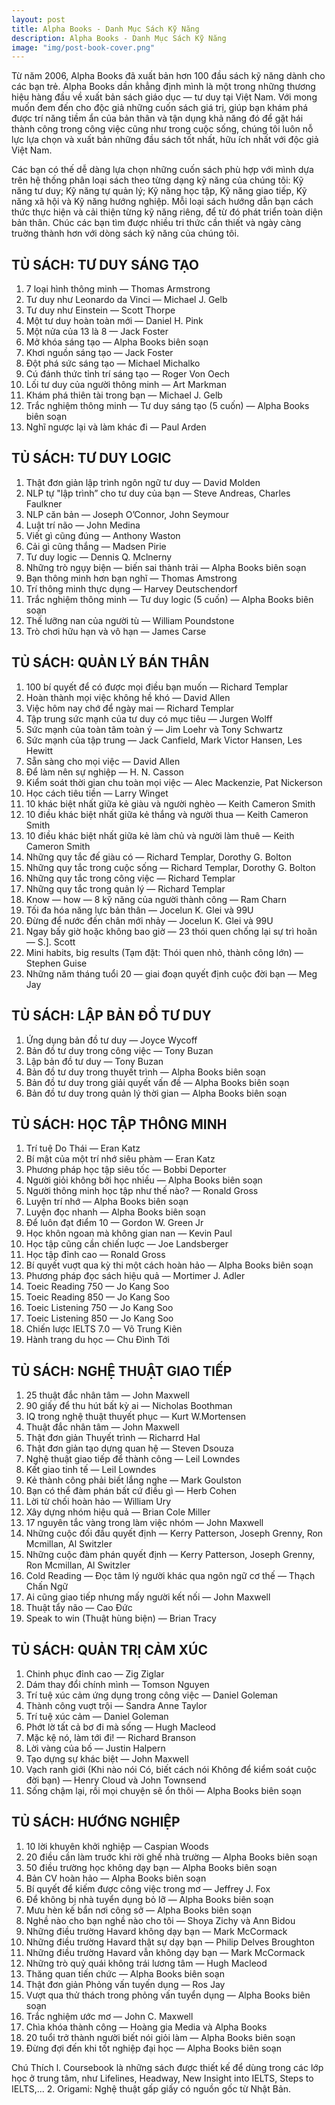 ```yaml
---
layout: post
title: Alpha Books - Danh Mục Sách Kỹ Năng
description: Alpha Books - Danh Mục Sách Kỹ Năng
image: "img/post-book-cover.png"
---
```


Từ năm 2006, Alpha Books đã xuất bản hơn 100 đầu sách kỹ năng dành cho các bạn trẻ. Alpha Books dần khẳng định mình là một trong những thương hiệu hàng đầu về xuất bản sách giáo dục — tư duy tại Việt Nam. Với mong muốn đem đến cho độc giả những cuốn sách giá trị, giúp bạn khám phá được trí năng tiềm ẩn của bản thân và tận dụng khả năng đó để gặt hái thành công trong công việc cũng như trong cuộc sống, chúng tôi luôn nỗ lực lựa chọn và xuất bản những đầu sách tốt nhất, hữu ích nhất với độc giả Việt Nam.

Các bạn có thế dễ dàng lựa chọn những cuốn sách phù hợp với mình dựa trên hệ thống phân loại sách theo từng dạng kỹ năng của chúng tôi: Kỹ năng tư duy; Kỹ năng tự quản lý; Kỹ năng học tập, Kỹ năng giao tiếp, Kỹ năng xã hội và Kỹ năng hướng nghiệp. Mỗi loại sách hướng dẫn bạn cách thức thực hiện và cải thiện từng kỹ năng riêng, để từ đó phát triển toàn diện bản thân. Chúc các bạn tìm được nhiều tri thức cần thiết và ngày càng truờng thành hơn với dòng sách kỹ năng của chúng tôi.



## TỦ SÁCH: TƯ DUY SÁNG TẠO

1. 7 loại hình thông minh — Thomas Armstrong
2. Tư duy như Leonardo da Vinci — Michael J. Gelb
3. Tư duy như Einstein — Scott Thorpe
4. Một tư duy hoàn toàn mới — Daniel H. Pink
5. Một nửa của 13 là 8 — Jack Foster
6. Mở khóa sáng tạo — Alpha Books biên soạn
7. Khơi nguồn sáng tạo — Jack Foster
8. Đột phá sức sáng tạo — Michael Michalko
9. Cú đánh thức tỉnh trí sáng tạo — Roger Von Oech
10. Lối tư duy của người thông minh — Art Markman
11. Khám phá thiên tài trong bạn — Michael J. Gelb
12. Trắc nghiệm thông minh — Tư duy sáng tạo (5 cuốn) — Alpha Books biên soạn
13. Nghĩ ngược lại và làm khác đi — Paul Arden

## TỦ SÁCH: TƯ DUY LOGIC

1. Thật đơn giản lập trình ngôn ngữ tư duy — David Molden
2. NLP tự "lập trình” cho tư duy của bạn — Steve Andreas, Charles Faulkner
3. NLP căn bản — Joseph O’Connor, John Seymour
4. Luật trí não — John Medina
5. Viết gì cũng đúng — Anthony Waston
6. Cải gì cũng thắng — Madsen Pirie
7. Tư duy logic — Dennis Q. Mclnerny
8. Những trò ngụy biện — biến sai thành trải — Alpha Books biên soạn
9. Bạn thông minh hơn bạn nghĩ — Thomas Amstrong
10. Trí thông minh thực dụng — Harvey Deutschendorf
11. Trắc nghiệm thông minh — Tư duy logic (5 cuốn) — Alpha Books biên soạn
12. Thế lưỡng nan của người tù — William Poundstone
13. Trò chơi hữu hạn và vô hạn — James Carse

## TỦ SÁCH: QUẢN LÝ BÁN THÂN

1. 100 bí quyết để có được mọi điều bạn muốn — Richard Templar
2. Hoàn thành mọi việc không hề khó — David Allen
3. Việc hôm nay chớ để ngày mai — Richard Templar
4. Tập trung sức mạnh của tư duy có mục tiêu — Jurgen Wolff
5. Sức mạnh của toàn tâm toàn ý — Jim Loehr và Tony Schwartz
6. Sức mạnh của tập trung — Jack Canfield, Mark Victor Hansen, Les Hewitt
7. Sẵn sàng cho mọi việc — David Allen
8. Để làm nên sự nghiệp — H. N. Casson
9. Kiểm soát thời gian chu toàn mọi việc — Alec Mackenzie, Pat Nickerson
10. Học cách tiêu tiền — Larry Winget
11. 10 khác biệt nhất giữa kẻ giàu và người nghèo — Keith Cameron Smith
12. 10 điều khác biệt nhất giữa kẻ thắng và người thua — Keith Cameron Smith
13. 10 điều khác biệt nhất giữa kẻ làm chủ và người làm thuê — Keith Cameron Smith
14. Những quy tắc đế giàu có — Richard Templar, Dorothy G. Bolton
15. Những quy tắc trong cuộc sống — Richard Templar, Dorothy G. Bolton
16. Những quy tắc trong công việc — Richard Templar
17. Những quy tắc trong quản lý — Richard Templar
18. Know — how — 8 kỹ năng của người thành công — Ram Charn
19. Tối đa hóa năng lực bản thân — Jocelun K. Glei và 99U
20. Đừng để nước đến chân mới nhảy — Jocelun K. Glei và 99U
21. Ngay bấy giờ hoặc không bao giờ — 23 thói quen chống lại sự trì hoãn — S.]. Scott
22. Mini habits, big results (Tạm đặt: Thói quen nhỏ, thành công lớn) — Stephen Guise
23. Những năm tháng tuổi 20 — giai đoạn quyết định cuộc đời bạn — Meg Jay

## TỦ SÁCH: LẬP BẢN ĐỒ TƯ DUY

1. Ứng dụng bản đồ tư duy — Joyce Wycoff
2. Bản đồ tư duy trong công việc — Tony Buzan
3. Lập bản đồ tư duy — Tony Buzan
4. Bản đồ tư duy trong thuyết trình — Alpha Books biên soạn
5. Bản đồ tư duy trong giải quyết vấn đề — Alpha Books biên soạn
6. Bản đồ tư duy trong quản lý thời gian — Alpha Books biên soạn

## TỦ SÁCH: HỌC TẬP THÔNG MINH

1. Trí tuệ Do Thái — Eran Katz
2. Bí mật của một trí nhớ siêu phàm — Eran Katz
3. Phương pháp học tập siêu tốc — Bobbi Deporter
4. Người giỏi không bởi học nhiều — Alpha Books biên soạn
5. Người thông minh học tập như thế nào? — Ronald Gross
6. Luyện trí nhớ — Alpha Books biên soạn
7. Luyện đọc nhanh — Alpha Books biên soạn
8. Để luôn đạt điểm 10 — Gordon W. Green Jr
9. Học khôn ngoan mà không gian nan — Kevin Paul
10. Học tập cũng cần chiến luợc — Joe Landsberger
11. Học tập đỉnh cao — Ronald Gross
12. Bí quyết vuợt qua kỳ thi một cách hoàn hảo — Alpha Books biên soạn
13. Phương pháp đọc sách hiệu quả — Mortimer J. Adler
14. Toeic Reading 750 — Jo Kang Soo
15. Toeic Reading 850 — Jo Kang Soo
16. Toeic Listening 750 — Jo Kang Soo
17. Toeic Listening 850 — Jo Kang Soo
18. Chiến lược IELTS 7.0 — Võ Trung Kiên
19. Hành trang du học — Chu Đình Tới

## TỦ SÁCH: NGHỆ THUẬT GIAO TIẾP

1. 25 thuật đắc nhân tâm — John Maxwell
2. 90 giấy để thu hút bất kỳ ai — Nicholas Boothman
3. IQ trong nghệ thuật thuyết phục — Kurt W.Mortensen
4. Thuật đắc nhân tâm — John Maxwell
5. Thật đơn giản Thuyết trình — Richarrd Hal
6. Thật đơn giản tạo dựng quan hệ — Steven Dsouza
7. Nghệ thuật giao tiếp để thành công — Leil Lowndes
8. Kết giao tinh tế — Leil Lowndes
9. Kẻ thành công phải biết lắng nghe — Mark Goulston
10. Bạn có thể đàm phán bất cứ điều gì — Herb Cohen
11. Lời từ chối hoàn hảo — William Ury
12. Xây dựng nhóm hiệu quả — Brian Cole Miller
13. 17 nguyên tắc vàng trong làm việc nhóm — John Maxwell
14. Những cuộc đối đầu quyết định — Kerry Patterson, Joseph Grenny, Ron Mcmillan, Al Switzler
15. Những cuộc đàm phán quyết định — Kerry Patterson, Joseph Grenny, Ron Mcmillan, Al Switzler
16. Cold Reading — Đọc tâm lý người khác qua ngôn ngữ cơ thế — Thạch Chấn Ngữ
17. Ai cũng giao tiếp nhưng mấy người kết nối — John Maxwell
18. Thuật tẩy não — Cao Đức
19. Speak to win (Thuật hùng biện) — Brian Tracy

## TỦ SÁCH: QUẢN TRỊ CẢM XÚC

1. Chinh phục đỉnh cao — Zig Ziglar
2. Dám thay đổi chính mình — Tomson Nguyen
3. Trí tuệ xúc cảm ứng dụng trong công việc — Daniel Goleman
4. Thành công vuợt trội — Sandra Anne Taylor
5. Trí tuệ xúc cảm — Daniel Goleman
6. Phớt lờ tất cả bơ đi mà sống — Hugh Macleod
7. Mặc kệ nó, làm tới đi! — Richard Branson
8. Lời vàng của bố — Justin Halpern
9. Tạo dựng sự khác biệt — John Maxwell
10. Vạch ranh giới (Khi nào nói Có, biết cách nói Không để kiểm soát cuộc đời bạn) — Henry Cloud và John Townsend
11. Sống chậm lại, rồi mọi chuyện sẽ ổn thôi — Alpha Books biên soạn

## TỦ SÁCH: HƯỚNG NGHIỆP
1. 10 lời khuyên khởi nghiệp — Caspian Woods
2. 20 điều cần làm truớc khi rời ghế nhà trường — Alpha Books biên soạn
3. 50 điều trường học không dạy bạn — Alpha Books biên soạn
4. Bản CV hoàn hảo — Alpha Books biên soạn
5. Bí quyết để kiếm được công việc trong mơ — Jeffrey J. Fox
6. Để không bị nhà tuyển dụng bỏ lỡ — Alpha Books biên soạn
7. Mưu hèn kế bẩn nơi công sở — Alpha Books biên soạn
8. Nghề nào cho bạn nghề nào cho tôi — Shoya Zichy và Ann Bidou
9. Những điều trường Havard không dạy bạn — Mark McCormack
10. Những điều trường Havard thật sự dạy bạn — Philip Delves Broughton
11. Những điều trường Havard vẫn không dạy bạn — Mark McCormack
12. Những trò quỷ quái không trái lương tâm — Hugh Macleod
13. Thăng quan tiến chức — Alpha Books biên soạn
14. Thật đơn giản Phỏng vấn tuyến dụng — Ros Jay
15. Vượt qua thử thách trong phỏng vấn tuyển dụng — Alpha Books biên soạn
16. Trắc nghiệm ước mơ — John C. Maxwell
17. Chìa khóa thành công — Hoàng gia Media và Alpha Books
18. 20 tuổi trở thành người biết nói giỏi làm — Alpha Books biên soạn
19. Đừng đợi đến khi tốt nghiệp đại học — Alpha Books biên soạn

Chú Thích
l. Coursebook là những sách được thiết kế để dùng trong các lớp học ở trung tâm, như Lifelines, Headway, New Insight into IELTS, Steps to IELTS,...
2. Origami: Nghệ thuật gấp giấy có nguồn gốc từ Nhật Bản.